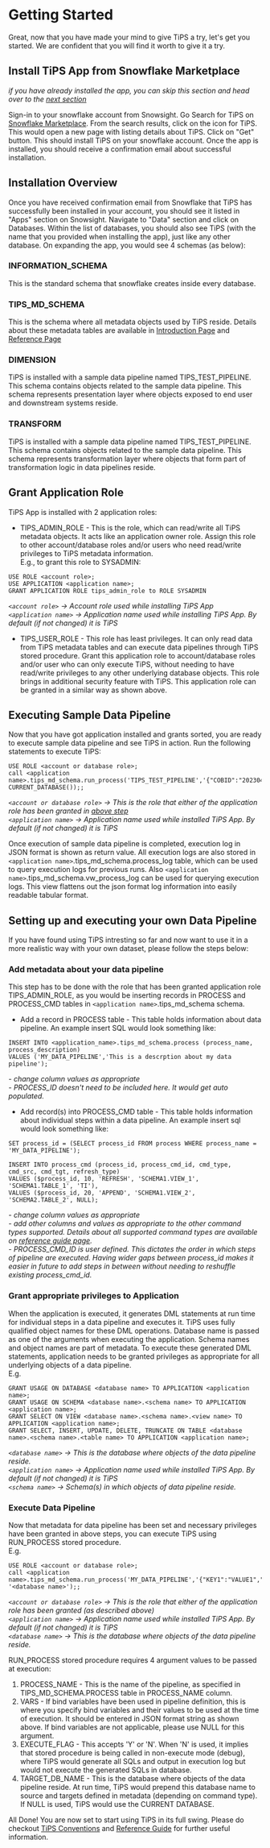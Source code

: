 # Getting Started
Great, now that you have made your mind to give TiPS a try, let's get you started. We are confident that you will find it worth to give it a try. 

## Install TiPS App from Snowflake Marketplace
*if you have already installed the app, you can skip this section and head over to the [next section](#installation-overview)*

Sign-in to your snowflake account from Snowsight. Go Search for TiPS on <a href="https://app.snowflake.com/marketplace" target="_blank">Snowflake Marketplace</a>. From the search results, click on the icon for TiPS. This would open a new page with listing details about TiPS. Click on "Get" button. This should install TiPS on your snowflake account. Once the app is installed, you should receive a confirmation email about successful installation.

## Installation Overview
Once you have received confirmation email from Snowflake that TiPS has successfully been installed in your account, you should see it listed in "Apps" section on Snowsight. Navigate to "Data" section and click on Databases. Within the list of databases, you should also see TiPS (with the name that you provided when installing the app), just like any other database. On expanding the app, you would see 4 schemas (as below):
### INFORMATION_SCHEMA
This is the standard schema that snowflake creates inside every database.
### TIPS_MD_SCHEMA
This is the schema where all metadata objects used by TiPS reside. Details about these metadata tables are available in [Introduction Page](index.md#tips-metadata-tables) and [Reference Page](reference.md)
### DIMENSION
TiPS is installed with a sample data pipeline named TIPS_TEST_PIPELINE. This schema contains objects related to the sample data pipeline. This schema represents presentation layer where objects exposed to end user and downstream systems reside.
### TRANSFORM
TiPS is installed with a sample data pipeline named TIPS_TEST_PIPELINE. This schema contains objects related to the sample data pipeline. This schema represents transformation layer where objects that form part of transformation logic in data pipelines reside.

## Grant Application Role
TiPS App is installed with 2 application roles:

- TIPS_ADMIN_ROLE - This is the role, which can read/write all TiPS metadata objects. It acts like an application owner role. Assign this role to other account/database roles and/or users who need read/write privileges to TiPS metadata information. <br>E.g., to grant this role to SYSADMIN:

```
USE ROLE <account role>;
USE APPLICATION <application name>;
GRANT APPLICATION ROLE tips_admin_role to ROLE SYSADMIN
```

*`<account role>` -> Account role used while installing TiPS App*<br>*`<application name>` -> Application name used while installing TiPS App. By default (if not changed) it is TiPS*

- TIPS_USER_ROLE - This role has least privileges. It can only read data from TiPS metadata tables and can execute data pipelines through TiPS stored procedure. Grant this application role to account/database roles and/or user who can only execute TiPS, without needing to have read/write privileges to any other underlying database objects. This role brings in additional security feature with TiPS. This application role can be granted in a similar way as shown above.    

## Executing Sample Data Pipeline
Now that you have got application installed and grants sorted, you are ready to execute sample data pipeline and see TiPS in action. Run the following statements to execute TiPS:

```
USE ROLE <account or database role>;
call <application name>.tips_md_schema.run_process('TIPS_TEST_PIPELINE','{"COBID":"20230410","MARKET_SEGMENT":"FURNITURE"}','Y', CURRENT_DATABASE());;
```
*`<account or database role>` -> This is the role that either of the application role has been granted in [above step](#grant-application-role)*<br>*`<application name>` -> Application name used while installed TiPS App. By default (if not changed) it is TiPS*

Once execution of sample data pipeline is completed, execution log in JSON format is shown as return value. All execution logs are also stored in `<application name>`.tips_md_schema.process_log table, which can be used to query execution logs for previous runs. Also `<application name>`.tips_md_schema.vw_process_log can be used for querying execution logs. This view flattens out the json format log information into easily readable tabular format.

## Setting up and executing your own Data Pipeline
If you have found using TiPS intresting so far and now want to use it in a more realistic way with your own dataset, please follow the steps below:

### Add metadata about your data pipeline
This step has to be done with the role that has been granted application role TIPS_ADMIN_ROLE, as you would be inserting records in PROCESS and PROCESS_CMD tables in `<application name>`.tips_md_schema schema.

- Add a record in PROCESS table - This table holds information about data pipeline. An example insert SQL would look something like:
```
INSERT INTO <application_name>.tips_md_schema.process (process_name, process_description)
VALUES ('MY_DATA_PIPELINE','This is a descrption about my data pipeline');
```
*- change column values as appropriate*<br>*- PROCESS_ID doesn't need to be included here. It would get auto populated.*

- Add record(s) into PROCESS_CMD table - This table holds information about individual steps within a data pipeline. An example insert sql would look something like:
```
SET process_id = (SELECT process_id FROM process WHERE process_name = 'MY_DATA_PIPELINE');

INSERT INTO process_cmd (process_id, process_cmd_id, cmd_type, cmd_src,	cmd_tgt, refresh_type)	
VALUES ($process_id, 10, 'REFRESH',	'SCHEMA1.VIEW_1', 'SCHEMA1.TABLE_1', 'TI'),
VALUES ($process_id, 20, 'APPEND', 'SCHEMA1.VIEW_2', 'SCHEMA2.TABLE_2', NULL);
``` 
*- change column values as appropriate*<br>*- add other columns and values as appropriate to the other command types supported. Details about all supported command types are available on [reference guide page](reference.md#command-types).*<br>*- PROCESS_CMD_ID is user defined. This dictates the order in which steps of pipeline are executed. Having wider gaps between process_id makes it easier in future to add steps in between without needing to reshuffle existing process_cmd_id.*

### Grant appropriate privileges to Application
When the application is executed, it generates DML statements at run time for individual steps in a data pipeline and executes it. TiPS uses fully qualified object names for these DML operations. Database name is passed as one of the arguments when executing the application. Schema names and object names are part of metadata. To execute these generated DML statements, application needs to be granted privileges as appropriate for all underlying objects of a data pipeline.<br>E.g.
```
GRANT USAGE ON DATABASE <database name> TO APPLICATION <application name>;
GRANT USAGE ON SCHEMA <database name>.<schema name> TO APPLICATION <application name>;
GRANT SELECT ON VIEW <database name>.<schema name>.<view name> TO APPLICATION <application name>;
GRANT SELECT, INSERT, UPDATE, DELETE, TRUNCATE ON TABLE <database name>.<schema name>.<table name> TO APPLICATION <application name>;
```
*`<database name>` -> This is the database where objects of the data pipeline reside.*<br>*`<application name>` -> Application name used while installed TiPS App. By default (if not changed) it is TiPS*<br>*`<schema name>` -> Schema(s) in which objects of data pipeline reside.*<br>

### Execute Data Pipeline
Now that metadata for data pipeline has been set and necessary privileges have been granted in above steps, you can execute TiPS using RUN_PROCESS stored procedure. <br>E.g.
```
USE ROLE <account or database role>;
call <application name>.tips_md_schema.run_process('MY_DATA_PIPELINE','{"KEY1":"VALUE1","KEY2":"VALUE2"}','Y', '<database name>');;
```
*`<account or database role>` -> This is the role that either of the application role has been granted (as described above)*<br>*`<application name>` -> Application name used while installed TiPS App. By default (if not changed) it is TiPS*<br>*`<database name>` -> This is the database where objects of the data pipeline reside.*

RUN_PROCESS stored procedure requires 4 argument values to be passed at execution:

1. PROCESS_NAME - This is the name of the pipeline, as specified in TIPS_MD_SCHEMA.PROCESS table in PROCESS_NAME column.
2. VARS - If bind variables have been used in pipeline definition, this is where you specify bind variables and their values to be used at the time of execution. It should be entered in JSON format string as shown above. If bind variables are not applicable, please use NULL for this argument.
3. EXECUTE_FLAG - This accepts 'Y' or 'N'. When 'N' is used, it implies that stored procedure is being called in non-execute mode (debug), where TiPS would generate all SQLs and output in execution log but would not execute the generated SQLs in database.
4. TARGET_DB_NAME - This is the database where objects of the data pipeline reside. At run time, TiPS would prepend this database name to source and targets defined in metadata (depending on command type). If NULL is used, TiPS would use the CURRENT DATABASE.

All Done! You are now set to start using TiPS in its full swing. Please do checkout [TiPS Conventions](tips_conventions.md) and [Reference Guide](reference.md) for further useful information.

